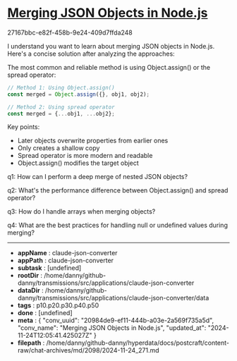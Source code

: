 # [Merging JSON Objects in Node.js](https://claude.ai/chat/20984de9-ef11-444b-a03e-2a569f735a5d)

27167bbc-e82f-458b-9e24-409d7ffda248

 I understand you want to learn about merging JSON objects in Node.js. Here's a concise solution after analyzing the approaches:

The most common and reliable method is using Object.assign() or the spread operator:

```javascript
// Method 1: Using Object.assign()
const merged = Object.assign({}, obj1, obj2);

// Method 2: Using spread operator
const merged = {...obj1, ...obj2};
```

Key points:
- Later objects overwrite properties from earlier ones
- Only creates a shallow copy
- Spread operator is more modern and readable
- Object.assign() modifies the target object

q1: How can I perform a deep merge of nested JSON objects?

q2: What's the performance difference between Object.assign() and spread operator?

q3: How do I handle arrays when merging objects?

q4: What are the best practices for handling null or undefined values during merging?

---

* **appName** : claude-json-converter
* **appPath** : claude-json-converter
* **subtask** : [undefined]
* **rootDir** : /home/danny/github-danny/transmissions/src/applications/claude-json-converter
* **dataDir** : /home/danny/github-danny/transmissions/src/applications/claude-json-converter/data
* **tags** : p10.p20.p30.p40.p50
* **done** : [undefined]
* **meta** : {
  "conv_uuid": "20984de9-ef11-444b-a03e-2a569f735a5d",
  "conv_name": "Merging JSON Objects in Node.js",
  "updated_at": "2024-11-24T12:05:41.425027Z"
}
* **filepath** : /home/danny/github-danny/hyperdata/docs/postcraft/content-raw/chat-archives/md/2098/2024-11-24_271.md